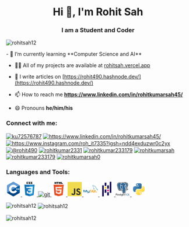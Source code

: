 <h1 align="center">Hi 👋, I'm Rohit Sah</h1>
<h3 align="center">I am a Student and Coder</h3>

<p align="left"> <img src="https://komarev.com/ghpvc/?username=rohitsah12&label=Profile%20views&color=0e75b6&style=flat" alt="rohitsah12" /> </p>
- 🌱 I’m currently learning **Computer Science and AI**

- 👨‍💻 All of my projects are available at [rohitsah.vercel.app](rohitsah.vercel.app)

- 📝 I write articles on [https://rohit490.hashnode.dev/](https://rohit490.hashnode.dev/)

- 📫 How to reach me **https://www.linkedin.com/in/rohitkumarsah45/**

- 😄 Pronouns **he/him/his**

<h3 align="left">Connect with me:</h3>
<p align="left">
<a href="https://twitter.com/ku72576787" target="blank"><img align="center" src="https://raw.githubusercontent.com/rahuldkjain/github-profile-readme-generator/master/src/images/icons/Social/twitter.svg" alt="ku72576787" height="30" width="40" /></a>
<a href="https://linkedin.com/in/https://www.linkedin.com/in/rohitkumarsah45/" target="blank"><img align="center" src="https://raw.githubusercontent.com/rahuldkjain/github-profile-readme-generator/master/src/images/icons/Social/linked-in-alt.svg" alt="https://www.linkedin.com/in/rohitkumarsah45/" height="30" width="40" /></a>
<a href="https://instagram.com/https://www.instagram.com/roh_it7335?igsh=ndd4exduzwr0c2yx" target="blank"><img align="center" src="https://raw.githubusercontent.com/rahuldkjain/github-profile-readme-generator/master/src/images/icons/Social/instagram.svg" alt="https://www.instagram.com/roh_it7335?igsh=ndd4exduzwr0c2yx" height="30" width="40" /></a>
<a href="https://hashnode.com/@rohit490" target="blank"><img align="center" src="https://raw.githubusercontent.com/rahuldkjain/github-profile-readme-generator/master/src/images/icons/Social/hashnode.svg" alt="@rohit490" height="30" width="40" /></a>
<a href="https://www.codechef.com/users/rohitkumar2331" target="blank"><img align="center" src="https://cdn.jsdelivr.net/npm/simple-icons@3.1.0/icons/codechef.svg" alt="rohitkumar2331" height="30" width="40" /></a>
<a href="https://www.hackerrank.com/rohitkumar233179" target="blank"><img align="center" src="https://raw.githubusercontent.com/rahuldkjain/github-profile-readme-generator/master/src/images/icons/Social/hackerrank.svg" alt="rohitkumar233179" height="30" width="40" /></a>
<a href="https://codeforces.com/profile/rohitkumarsah" target="blank"><img align="center" src="https://raw.githubusercontent.com/rahuldkjain/github-profile-readme-generator/master/src/images/icons/Social/codeforces.svg" alt="rohitkumarsah" height="30" width="40" /></a>
<a href="https://www.leetcode.com/rohitkumar233179" target="blank"><img align="center" src="https://raw.githubusercontent.com/rahuldkjain/github-profile-readme-generator/master/src/images/icons/Social/leet-code.svg" alt="rohitkumar233179" height="30" width="40" /></a>
<a href="https://discord.gg/rohitkumarsah0" target="blank"><img align="center" src="https://raw.githubusercontent.com/rahuldkjain/github-profile-readme-generator/master/src/images/icons/Social/discord.svg" alt="rohitkumarsah0" height="30" width="40" /></a>
</p>

<h3 align="left">Languages and Tools:</h3>
<p align="left"> <a href="https://www.w3schools.com/cpp/" target="_blank" rel="noreferrer"> <img src="https://raw.githubusercontent.com/devicons/devicon/master/icons/cplusplus/cplusplus-original.svg" alt="cplusplus" width="40" height="40"/> </a> <a href="https://www.w3schools.com/css/" target="_blank" rel="noreferrer"> <img src="https://raw.githubusercontent.com/devicons/devicon/master/icons/css3/css3-original-wordmark.svg" alt="css3" width="40" height="40"/> </a> <a href="https://git-scm.com/" target="_blank" rel="noreferrer"> <img src="https://www.vectorlogo.zone/logos/git-scm/git-scm-icon.svg" alt="git" width="40" height="40"/> </a> <a href="https://www.w3.org/html/" target="_blank" rel="noreferrer"> <img src="https://raw.githubusercontent.com/devicons/devicon/master/icons/html5/html5-original-wordmark.svg" alt="html5" width="40" height="40"/> </a> <a href="https://developer.mozilla.org/en-US/docs/Web/JavaScript" target="_blank" rel="noreferrer"> <img src="https://raw.githubusercontent.com/devicons/devicon/master/icons/javascript/javascript-original.svg" alt="javascript" width="40" height="40"/> </a> <a href="https://www.mysql.com/" target="_blank" rel="noreferrer"> <img src="https://raw.githubusercontent.com/devicons/devicon/master/icons/mysql/mysql-original-wordmark.svg" alt="mysql" width="40" height="40"/> </a> <a href="https://pandas.pydata.org/" target="_blank" rel="noreferrer"> <img src="https://raw.githubusercontent.com/devicons/devicon/2ae2a900d2f041da66e950e4d48052658d850630/icons/pandas/pandas-original.svg" alt="pandas" width="40" height="40"/> </a> <a href="https://www.postgresql.org" target="_blank" rel="noreferrer"> <img src="https://raw.githubusercontent.com/devicons/devicon/master/icons/postgresql/postgresql-original-wordmark.svg" alt="postgresql" width="40" height="40"/> </a> <a href="https://www.python.org" target="_blank" rel="noreferrer"> <img src="https://raw.githubusercontent.com/devicons/devicon/master/icons/python/python-original.svg" alt="python" width="40" height="40"/> </a> </p>

<p><img align="left" src="https://github-readme-stats.vercel.app/api/top-langs?username=rohitsah12&show_icons=true&locale=en&layout=compact" alt="rohitsah12" /></p>

<p>&nbsp;<img align="center" src="https://github-readme-stats.vercel.app/api?username=rohitsah12&show_icons=true&locale=en" alt="rohitsah12" /></p>

<p><img align="center" src="https://github-readme-streak-stats.herokuapp.com/?user=rohitsah12&" alt="rohitsah12" /></p>
